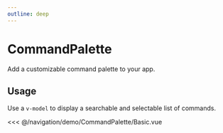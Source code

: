 ```yaml
---
outline: deep
---
```


<script setup>
import Basic from './demo/CommandPalette/Basic.vue';
</script>

# CommandPalette

Add a customizable command palette to your app.

## Usage

Use a `v-model` to display a searchable and selectable list of commands.

<DemoContainer>
<Basic />
</DemoContainer>

<<< @/navigation/demo/CommandPalette/Basic.vue
